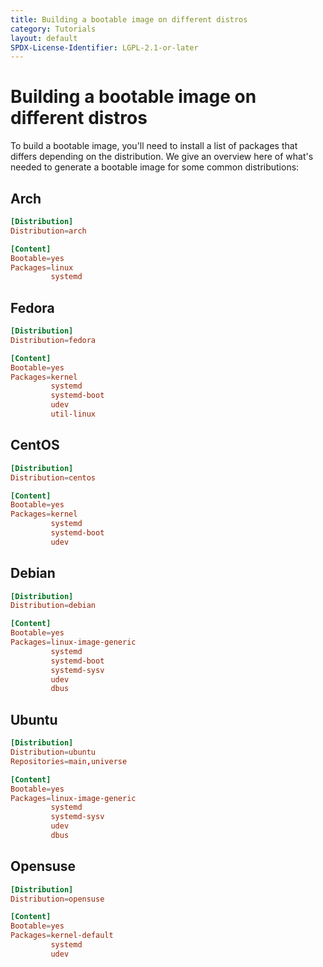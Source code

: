 ```yaml
---
title: Building a bootable image on different distros
category: Tutorials
layout: default
SPDX-License-Identifier: LGPL-2.1-or-later
---
```


# Building a bootable image on different distros

To build a bootable image, you'll need to install a list of packages
that differs depending on the distribution. We give an overview here of
what's needed to generate a bootable image for some common
distributions:

## Arch

```conf
[Distribution]
Distribution=arch

[Content]
Bootable=yes
Packages=linux
         systemd
```

## Fedora

```conf
[Distribution]
Distribution=fedora

[Content]
Bootable=yes
Packages=kernel
         systemd
         systemd-boot
         udev
         util-linux
```

## CentOS

```conf
[Distribution]
Distribution=centos

[Content]
Bootable=yes
Packages=kernel
         systemd
         systemd-boot
         udev
```

## Debian

```conf
[Distribution]
Distribution=debian

[Content]
Bootable=yes
Packages=linux-image-generic
         systemd
         systemd-boot
         systemd-sysv
         udev
         dbus
```

## Ubuntu

```conf
[Distribution]
Distribution=ubuntu
Repositories=main,universe

[Content]
Bootable=yes
Packages=linux-image-generic
         systemd
         systemd-sysv
         udev
         dbus
```

## Opensuse

```conf
[Distribution]
Distribution=opensuse

[Content]
Bootable=yes
Packages=kernel-default
         systemd
         udev
```
